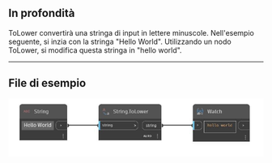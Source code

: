 ## In profondità
ToLower convertirà una stringa di input in lettere minuscole. Nell'esempio seguente, si inzia con la stringa "Hello World". Utilizzando un nodo ToLower, si modifica questa stringa in "hello world".
___
## File di esempio

![ToLower](./DSCore.String.ToLower_img.jpg)


